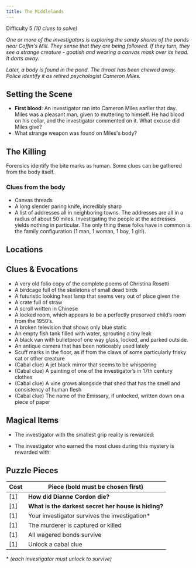 ```yaml
---
title: The Middlelands
---
```


Difficulty 5
_(10 clues to solve)_

_One or more of the investigators is exploring the sandy shores of the ponds near Coffin's Mill. They sense that they are being followed. If they turn, they see a strange creature - goatish and wearing a canvas mask over its head. It darts away._

_Later, a body is found in the pond. The throat has been chewed away. Police identify it as retired psychologist Cameron Miles._

## Setting the Scene

- **First blood**: An investigator ran into Cameron Miles earlier that day. Miles was a pleasant man, given to muttering to himself. He had blood on his collar, and the investigator commented on it. What excuse did Miles give?
- What strange weapon was found on Miles's body?

## The Killing

Forensics identify the bite marks as human.
Some clues can be gathered from the body itself.

### Clues from the body

- Canvas threads
- A long slender paring knife, incredibly sharp
- A list of addresses all in neighboring towns. The addresses are all in a radius of about 50 miles. Investigating the people at the addresses yields nothing in particular. The only thing these folks have in common is the family configuration (1 man, 1 woman, 1 boy, 1 girl).

## Locations

## Clues & Evocations

- A very old folio copy of the complete poems of Christina Rosetti
- A birdcage full of the skeletons of small dead birds
- A futuristic looking heat lamp that seems very out of place given the
- A crate full of straw
- A scroll written in Chinese
- A locked room, which appears to be a perfectly preserved child’s room from the 1950’s.
- A broken television that shows only blue static
- An empty fish tank filled with water, sprouting a tiny leak
- A black van with bulletproof one way glass, locked, and parked outside.
- An antique camera that has been noticeably used lately
- Scuff marks in the floor, as if from the claws of some particularly frisky cat or other creature
- (Cabal clue) A jet black mirror that seems to be whispering
- (Cabal clue) A painting of one of the investigator’s in 17th century clothes
- (Cabal clue) A vine grows alongside that shed that has the smell and consistency of human flesh
- (Cabal clue) The name of the Emissary, if unlocked, written down on a piece of paper

## Magical Items

- The investigator with the smallest grip reality is rewarded:

- The investigator who earned the most clues during this mystery is rewarded with:

## Puzzle Pieces

| Cost | Piece (bold must be chosen first)                   |
| ---- | --------------------------------------------------- |
| [1]  | **How did Dianne Cordon die?**                      |
| [1]  | **What is the darkest secret her house is hiding?** |
| [1]  | Your investigator survives the investigation\*      |
| [1]  | The murderer is captured or killed                  |
| [1]  | All wagered bonds survive                           |
| [1]  | Unlock a cabal clue                                 |

\* _(each investigator must unlock to survive)_
